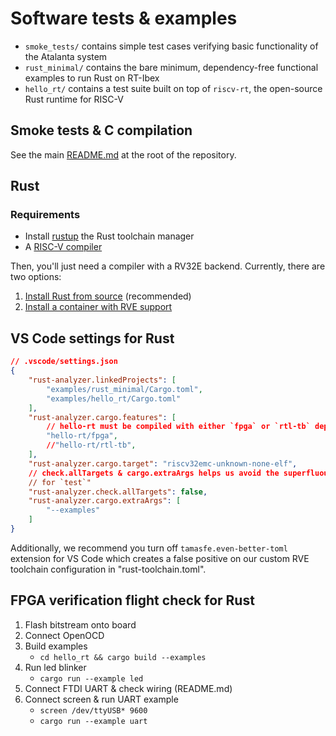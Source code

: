 # Software tests & examples

- `smoke_tests/` contains simple test cases verifying basic functionality of the Atalanta system
- `rust_minimal/` contains the bare minimum, dependency-free functional examples to run Rust on
  RT-Ibex
- `hello_rt/` contains a test suite built on top of `riscv-rt`, the open-source Rust runtime for
  RISC-V

## Smoke tests & C compilation

See the main [README.md](../README.md) at the root of the repository.

## Rust

### Requirements

- Install [rustup](https://rustup.rs) the Rust toolchain manager
- A [RISC-V compiler](https://github.com/riscv-collab/riscv-gnu-toolchain)

Then, you'll just need a compiler with a RV32E backend. Currently, there are two options:

1. [Install Rust from source](./doc/rust-from-source.md) (recommended)
2. [Install a container with RVE support](./doc/rust-rv32e-container.md)

## VS Code settings for Rust

```json
// .vscode/settings.json
{
    "rust-analyzer.linkedProjects": [
        "examples/rust_minimal/Cargo.toml",
        "examples/hello_rt/Cargo.toml"
    ],
    "rust-analyzer.cargo.features": [
        // hello-rt must be compiled with either `fpga` or `rtl-tb` depending on target platform
        "hello-rt/fpga",
        //"hello-rt/rtl-tb",
    ],
    "rust-analyzer.cargo.target": "riscv32emc-unknown-none-elf",
    // check.allTargets & cargo.extraArgs helps us avoid the superfluous error on "can't find crate
    // for `test`"
    "rust-analyzer.check.allTargets": false,
    "rust-analyzer.cargo.extraArgs": [
        "--examples"
    ]
}
```

Additionally, we recommend you turn off `tamasfe.even-better-toml` extension for VS Code which
creates a false positive on our custom RVE toolchain configuration in "rust-toolchain.toml".

## FPGA verification flight check for Rust

1. Flash bitstream onto board
2. Connect OpenOCD
3. Build examples
    - `cd hello_rt && cargo build --examples`
4. Run led blinker
    - `cargo run --example led`
5. Connect FTDI UART & check wiring (README.md)
6. Connect screen & run UART example
    - `screen /dev/ttyUSB* 9600`
    - `cargo run --example uart`
